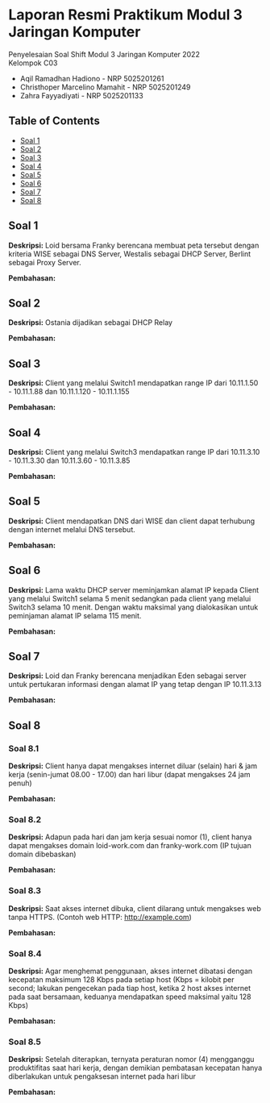 # Laporan Resmi Praktikum Modul 3 Jaringan Komputer

Penyelesaian Soal Shift Modul 3 Jaringan Komputer 2022 <br>
Kelompok C03
- Aqil Ramadhan Hadiono - NRP 5025201261
- Christhoper Marcelino Mamahit - NRP 5025201249
- Zahra Fayyadiyati - NRP 5025201133

## Table of Contents
* [Soal 1](#soal-1)
* [Soal 2](#soal-2)
* [Soal 3](#soal-3)
* [Soal 4](#soal-4)
* [Soal 5](#soal-5)
* [Soal 6](#soal-6)
* [Soal 7](#soal-7)
* [Soal 8](#soal-8)

## Soal 1
**Deskripsi:**
Loid bersama Franky berencana membuat peta tersebut dengan kriteria WISE sebagai DNS Server, Westalis sebagai DHCP Server, Berlint sebagai Proxy Server.

**Pembahasan:**

## Soal 2
**Deskripsi:**
Ostania dijadikan sebagai DHCP Relay

**Pembahasan:**

## Soal 3
**Deskripsi:**
Client yang melalui Switch1 mendapatkan range IP dari 10.11.1.50 - 10.11.1.88 dan 10.11.1.120 - 10.11.1.155

**Pembahasan:**

## Soal 4
**Deskripsi:**
Client yang melalui Switch3 mendapatkan range IP dari 10.11.3.10 - 10.11.3.30 dan 10.11.3.60 - 10.11.3.85

**Pembahasan:**

## Soal 5
**Deskripsi:**
Client mendapatkan DNS dari WISE dan client dapat terhubung dengan internet melalui DNS tersebut.

**Pembahasan:**

## Soal 6
**Deskripsi:**
Lama waktu DHCP server meminjamkan alamat IP kepada Client yang melalui Switch1 selama 5 menit sedangkan pada client yang melalui Switch3 selama 10 menit. Dengan waktu maksimal yang dialokasikan untuk peminjaman alamat IP selama 115 menit. 

**Pembahasan:**

## Soal 7
**Deskripsi:**
Loid dan Franky berencana menjadikan Eden sebagai server untuk pertukaran informasi dengan alamat IP yang tetap dengan IP 10.11.3.13 

**Pembahasan:**

## Soal 8
### Soal 8.1
**Deskripsi:**
Client hanya dapat mengakses internet diluar (selain) hari & jam kerja (senin-jumat 08.00 - 17.00) dan hari libur (dapat mengakses 24 jam penuh)

**Pembahasan:**

### Soal 8.2
**Deskripsi:**
Adapun pada hari dan jam kerja sesuai nomor (1), client hanya dapat mengakses domain loid-work.com dan franky-work.com (IP tujuan domain dibebaskan)

**Pembahasan:**

### Soal 8.3
**Deskripsi:**
Saat akses internet dibuka, client dilarang untuk mengakses web tanpa HTTPS. (Contoh web HTTP: http://example.com)

**Pembahasan:**

### Soal 8.4
**Deskripsi:**
Agar menghemat penggunaan, akses internet dibatasi dengan kecepatan maksimum 128 Kbps pada setiap host (Kbps = kilobit per second; lakukan pengecekan pada tiap host, ketika 2 host akses internet pada saat bersamaan, keduanya mendapatkan speed maksimal yaitu 128 Kbps)

**Pembahasan:**

### Soal 8.5
**Deskripsi:**
Setelah diterapkan, ternyata peraturan nomor (4) mengganggu produktifitas saat hari kerja, dengan demikian pembatasan kecepatan hanya diberlakukan untuk pengaksesan internet pada hari libur

**Pembahasan:**


